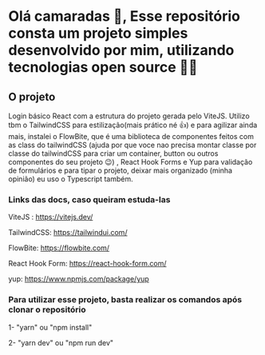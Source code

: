 # Olá camaradas 🖖, Esse repositório consta um projeto simples desenvolvido por mim, utilizando tecnologias open source 💪😎


## O projeto

   Login básico React com a estrutura do projeto gerada pelo ViteJS. Utilizo tbm o TailwindCSS para estilização(mais prático né 👍) e para agilizar ainda mais, instalei o FlowBite, que é uma biblioteca de componentes feitos com as class do tailwindCSS (ajuda por que voce nao precisa montar classe por classe do tailwindCSS para criar um container, button ou outros componentes do seu projeto 😉) , React Hook Forms e Yup para validação de formulários e para tipar o projeto, deixar mais organizado (minha opinião) eu uso o Typescript também.

### Links das docs, caso queiram estuda-las

ViteJS : https://vitejs.dev/

TailwindCSS: https://tailwindui.com/

FlowBite: https://flowbite.com/

React Hook Form: https://react-hook-form.com/

yup: https://www.npmjs.com/package/yup

### Para utilizar esse projeto, basta realizar os comandos após clonar o repositório

1- "yarn" ou "npm install"

2- "yarn dev" ou "npm run dev"
